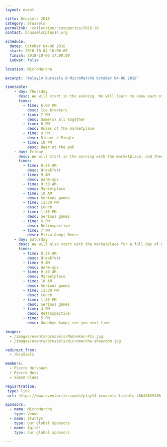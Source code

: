 ```yaml
---
layout: event

title: Brussels 2018
category: brussels
permalink: :collection/:categories/2018-10
contact: brussels@play14.org

schedule:
  dates: October 04-06 2018
  start: 2018-10-04 18:00:00
  finish: 2018-10-06 17:00:00
  isOver: false

location: MicroMarche

excerpt: "#play14 Burssels @ MicroMarché October 04-06 2018"

timetable:
    - day: Thursday
      desc: We will start in the evening. We will learn to know each other and share a nice dinner all together.
      times:
        - time: 6:00 PM
          desc: Ice breakers
        - time: 7 PM
          desc: Game(s) all together
        - time: 8 PM
          desc: Rules of the marketplace
        - time: 9 PM
          desc: Dinner / Mingle
        - time: 10 PM
          desc: Beer at the pub
    - day: Friday
      desc: We will start in the morning with the marketplace, and then we will play games all day long.
      times:
        - time: 8:30 AM
          desc: Breakfast
        - time: 9 AM
          desc: Warm-ups
        - time: 9:30 AM
          desc: Marketplace
        - time: 10 AM
          desc: Serious games
        - time: 12:30 PM
          desc: Lunch
        - time: 1:30 PM
          desc: Serious games
        - time: 6 PM
          desc: Retrospective
        - time: 7 PM
          desc: Pizza &amp; Beers
    - day: Saturday
      desc: We will also start with the marketplace for a full day of games. Whoever needs to catch a plane can leave earlier.
      times:
        - time: 8:30 AM
          desc: Breakfast
        - time: 9 AM
          desc: Warm-ups
        - time: 9:30 AM
          desc: Marketplace
        - time: 10 AM
          desc: Serious games
        - time: 12:30 PM
          desc: Lunch
        - time: 1:30 PM
          desc: Serious games
        - time: 4 PM
          desc: Retrospective
        - time: 5 PM
          desc: Goodbye &amp; see you next time

images:
  - /images/events/brussels/Manneken-Pis.jpg
  - /images/events/brussels/micromarche-showroom.jpg

redirect_from:
  - /brussels

members:
  - Pierre Hervouet
  - Pierre Neis
  - Simon Claes

regisrtration:
 type: link
 url: https://www.eventbrite.com/e/play14-brussels-tickets-48643629405

sponsors:
  - name: MicroMarche
    type: Venue
  - name: Stattys
    type: Our global sponsors
  - name: Agile²
    type: Our global sponsors

---
```

